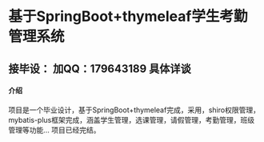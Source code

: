 # 基于SpringBoot+thymeleaf学生考勤管理系统

## 接毕设： 加QQ：179643189  具体详谈

#### 介绍
项目是一个毕业设计，基于SpringBoot+thymeleaf完成，采用，shiro权限管理，mybatis-plus框架完成，涵盖学生管理，选课管理，请假管理，考勤管理，班级管理等功能...  项目已经完结。

